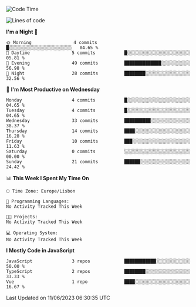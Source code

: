 <!--START_SECTION:waka-->
![Code Time](http://img.shields.io/badge/Code%20Time-31%20hrs%2046%20mins-blue)

![Lines of code](https://img.shields.io/badge/From%20Hello%20World%20I%27ve%20Written-604.9%20thousand%20lines%20of%20code-blue)

**I'm a Night 🦉** 

```text
🌞 Morning                4 commits           █░░░░░░░░░░░░░░░░░░░░░░░░   04.65 % 
🌆 Daytime                5 commits           █░░░░░░░░░░░░░░░░░░░░░░░░   05.81 % 
🌃 Evening                49 commits          ██████████████░░░░░░░░░░░   56.98 % 
🌙 Night                  28 commits          ████████░░░░░░░░░░░░░░░░░   32.56 % 
```
📅 **I'm Most Productive on Wednesday** 

```text
Monday                   4 commits           █░░░░░░░░░░░░░░░░░░░░░░░░   04.65 % 
Tuesday                  4 commits           █░░░░░░░░░░░░░░░░░░░░░░░░   04.65 % 
Wednesday                33 commits          ██████████░░░░░░░░░░░░░░░   38.37 % 
Thursday                 14 commits          ████░░░░░░░░░░░░░░░░░░░░░   16.28 % 
Friday                   10 commits          ███░░░░░░░░░░░░░░░░░░░░░░   11.63 % 
Saturday                 0 commits           ░░░░░░░░░░░░░░░░░░░░░░░░░   00.00 % 
Sunday                   21 commits          ██████░░░░░░░░░░░░░░░░░░░   24.42 % 
```


📊 **This Week I Spent My Time On** 

```text
🕑︎ Time Zone: Europe/Lisbon

💬 Programming Languages: 
No Activity Tracked This Week

🐱‍💻 Projects: 
No Activity Tracked This Week

💻 Operating System: 
No Activity Tracked This Week
```

**I Mostly Code in JavaScript** 

```text
JavaScript               3 repos             ████████████░░░░░░░░░░░░░   50.00 % 
TypeScript               2 repos             ████████░░░░░░░░░░░░░░░░░   33.33 % 
Vue                      1 repo              ████░░░░░░░░░░░░░░░░░░░░░   16.67 % 
```




 Last Updated on 11/06/2023 06:30:35 UTC
<!--END_SECTION:waka-->
